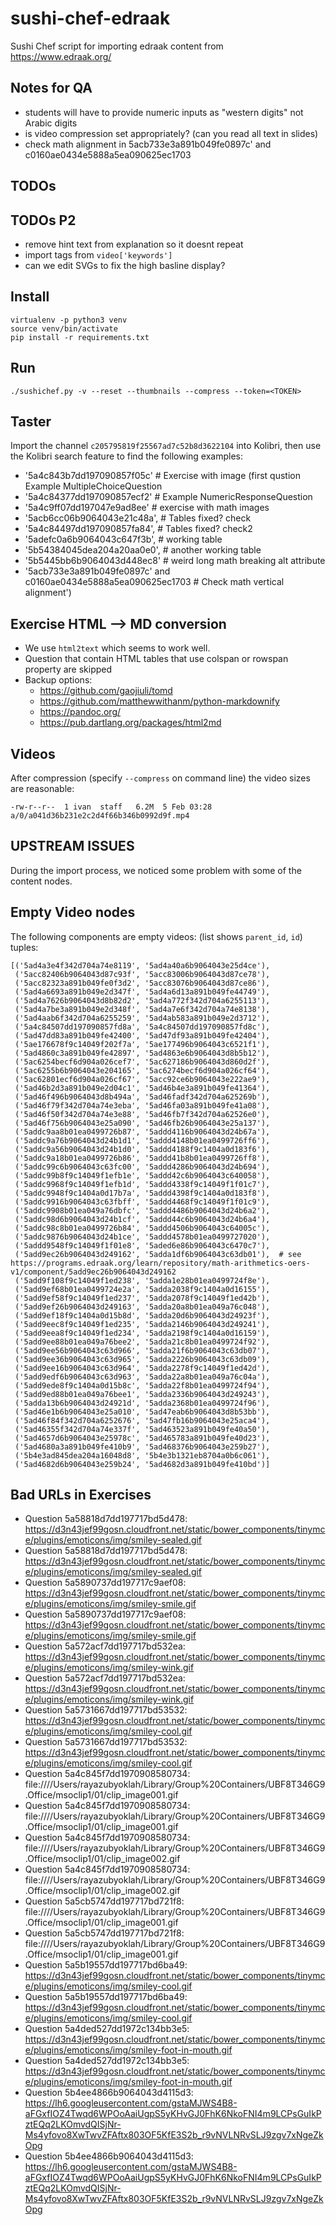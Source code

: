 # sushi-chef-edraak
Sushi Chef script for importing edraak content from https://www.edraak.org/



Notes for QA
------------
  - students will have to provide numeric inputs as "western digits" not Arabic digits
  - is video compression set appropriately? (can you read all text in slides)
  - check math alignment in 5acb733e3a891b049fe0897c' and c0160ae0434e5888a5ea090625ec1703


TODOs
-----



TODOs P2
--------
  - remove hint text from explanation so it doesnt repeat
  - import tags from `video['keywords']`
  - can we edit SVGs to fix the high basline display?



Install
-------

    virtualenv -p python3 venv
    source venv/bin/activate
    pip install -r requirements.txt


Run
---

    ./sushichef.py -v --reset --thumbnails --compress --token=<TOKEN>



Taster
------
Import the channel `c205795819f25567ad7c52b8d3622104` into Kolibri, then use the
Kolibri search feature to find the following examples:
  - '5a4c843b7dd197090857f05c'  # Exercise with image (first qustion Example MultipleChoiceQuestion
  - '5a4c84377dd197090857ecf2' # Example NumericResponseQuestion
  - '5a4c9ff07dd197047e9ad8ee' # exercise with math images
  - '5acb6cc06b9064043e21c48a', # Tables fixed? check 
  - '5a4c84497dd197090857fa84', # Tables fixed? check2
  - '5adefc0a6b9064043c647f3b',  # working table
  - '5b54384045dea204a20aa0e0',  # another working table
  - '5b5445bb6b9064043d448ec8' # weird long math breaking alt attribute
  - '5acb733e3a891b049fe0897c' and c0160ae0434e5888a5ea090625ec1703  # Check math vertical alignment')




Exercise HTML --> MD conversion
-------------------------------

  - We use `html2text` which seems to work well.
  - Question that contain HTML tables that use colspan or rowspan property are skipped
  - Backup options:
    - https://github.com/gaojiuli/tomd
    - https://github.com/matthewwithanm/python-markdownify
    - https://pandoc.org/
    - https://pub.dartlang.org/packages/html2md





Videos
------

After compression (specify `--compress` on command line) the video sizes are reasonable:

    -rw-r--r--  1 ivan  staff   6.2M  5 Feb 03:28 a/0/a041d36b231e2c2d4f66b346b0992d9f.mp4






UPSTREAM ISSUES
---------------
During the import process, we noticed some problem with some of the content nodes.


## Empty Video nodes
The following components are empty videos: (list shows `parent_id`, `id`) tuples:

    [('5ad4a3e4f342d704a74e8119', '5ad4a40a6b9064043e25d4ce'),
     ('5acc82406b9064043d87c93f', '5acc83006b9064043d87ce78'),
     ('5acc82323a891b049fe0f3d2', '5acc83076b9064043d87ce86'),
     ('5ad4a6693a891b049e2d347f', '5ad4a6d13a891b049fe44749'),
     ('5ad4a7626b9064043d8b82d2', '5ad4a772f342d704a6255113'),
     ('5ad4a7be3a891b049e2d348f', '5ad4a7e6f342d704a74e8138'),
     ('5ad4aab6f342d704a6255259', '5ad4ab583a891b049e2d3712'),
     ('5a4c84507dd197090857fd8a', '5a4c84507dd197090857fd8c'),
     ('5ad47dd83a891b049fe42400', '5ad47df93a891b049fe42404'),
     ('5ae176678f9c14049f202f7a', '5ae177496b9064043c6521f1'),
     ('5ad4860c3a891b049fe42897', '5ad4863e6b9064043d8b5b12'),
     ('5ac6254becf6d904a026cef7', '5ac627186b9064043d860d2f'),
     ('5ac6255b6b9064043e204165', '5ac6274becf6d904a026cf64'),
     ('5ac62801ecf6d904a026cf67', '5acc92ce6b9064043e222ae9'),
     ('5ad46b2d3a891b049e2d04c1', '5ad46b4e3a891b049fe41364'),
     ('5ad46f496b9064043d8b494a', '5ad46fadf342d704a625269b'),
     ('5ad46f79f342d704a74e3eba', '5ad46fa03a891b049fe41a08'),
     ('5ad46f50f342d704a74e3e88', '5ad46fb7f342d704a62526e0'),
     ('5ad46f756b9064043e25a090', '5ad46fb26b9064043e25a137'),
     ('5addc9aa8b01ea0499726b87', '5addd4116b9064043d24b67a'),
     ('5addc9a76b9064043d24b1d1', '5addd4148b01ea0499726ff6'),
     ('5addc9a56b9064043d24b1d0', '5addd4188f9c1404a0d183f6'),
     ('5addc9a18b01ea0499726b86', '5addd41b8b01ea0499726ff8'),
     ('5addc99c6b9064043c63fc00', '5addd4286b9064043d24b694'),
     ('5addc99b8f9c14049f1efb1e', '5addd42c6b9064043c640058'),
     ('5addc9968f9c14049f1efb1d', '5addd4338f9c14049f1f01c7'),
     ('5addc9948f9c1404a0d17b7a', '5addd4398f9c1404a0d183f8'),
     ('5addc9916b9064043c63fbff', '5addd4468f9c14049f1f01c9'),
     ('5addc9908b01ea049a76dbfc', '5addd4486b9064043d24b6a2'),
     ('5addc98d6b9064043d24b1cf', '5addd44c6b9064043d24b6a4'),
     ('5addc98c8b01ea0499726b84', '5addd4506b9064043c64005c'),
     ('5addc9876b9064043d24b1ce', '5addd4578b01ea0499727020'),
     ('5addd9548f9c14049f1f01e8', '5aded6e86b9064043c6470c7'),
     ('5add9ec26b9064043d249162', '5adda1df6b9064043c63db01'),  # see https://programs.edraak.org/learn/repository/math-arithmetics-oers-v1/component/5add9ec26b9064043d249162
     ('5add9f108f9c14049f1ed238', '5adda1e28b01ea0499724f8e'),
     ('5add9ef68b01ea0499724e2a', '5adda2038f9c1404a0d16155'),
     ('5add9ef58f9c14049f1ed237', '5adda2078f9c14049f1ed42b'),
     ('5add9ef26b9064043d249163', '5adda20a8b01ea049a76c048'),
     ('5add9ef18f9c1404a0d15b8d', '5adda20d6b9064043d24923f'),
     ('5add9eec8f9c14049f1ed235', '5adda2146b9064043d249241'),
     ('5add9eea8f9c14049f1ed234', '5adda2198f9c1404a0d16159'),
     ('5add9ee88b01ea049a76bee2', '5adda21c8b01ea0499724f92'),
     ('5add9ee56b9064043c63d966', '5adda21f6b9064043c63db07'),
     ('5add9ee36b9064043c63d965', '5adda2226b9064043c63db09'),
     ('5add9ee16b9064043c63d964', '5adda2278f9c14049f1ed42d'),
     ('5add9edf6b9064043c63d963', '5adda22a8b01ea049a76c04a'),
     ('5add9ede8f9c1404a0d15b8c', '5adda22f8b01ea0499724f94'),
     ('5add9ed88b01ea049a76bee1', '5adda2336b9064043d249243'),
     ('5adda13b6b9064043d24921d', '5adda2368b01ea0499724f96'),
     ('5ad46e1b6b9064043e25a010', '5ad47eab6b9064043d8b53bb'),
     ('5ad46f84f342d704a6252676', '5ad47fb16b9064043e25aca4'),
     ('5ad46355f342d704a74e337f', '5ad463523a891b049fe40a50'),
     ('5ad4657d6b9064043e25978c', '5ad465783a891b049fe40d23'),
     ('5ad4680a3a891b049fe410b9', '5ad468376b9064043e259b27'),
     ('5b4e3ad845dea204a16048d8', '5b4e3b1321eb8704a0b6c061'),
     ('5ad4682d6b9064043e259b24', '5ad4682d3a891b049fe410bd')]
 


## Bad URLs in Exercises

  - Question 5a58818d7dd197717bd5d478: https://d3n43jef99gosn.cloudfront.net/static/bower_components/tinymce/plugins/emoticons/img/smiley-sealed.gif
  - Question 5a58818d7dd197717bd5d478: https://d3n43jef99gosn.cloudfront.net/static/bower_components/tinymce/plugins/emoticons/img/smiley-sealed.gif
  - Question 5a5890737dd197717c9aef08: https://d3n43jef99gosn.cloudfront.net/static/bower_components/tinymce/plugins/emoticons/img/smiley-smile.gif
  - Question 5a5890737dd197717c9aef08: https://d3n43jef99gosn.cloudfront.net/static/bower_components/tinymce/plugins/emoticons/img/smiley-smile.gif
  - Question 5a572acf7dd197717bd532ea: https://d3n43jef99gosn.cloudfront.net/static/bower_components/tinymce/plugins/emoticons/img/smiley-wink.gif
  - Question 5a572acf7dd197717bd532ea: https://d3n43jef99gosn.cloudfront.net/static/bower_components/tinymce/plugins/emoticons/img/smiley-wink.gif
  - Question 5a5731667dd197717bd53532: https://d3n43jef99gosn.cloudfront.net/static/bower_components/tinymce/plugins/emoticons/img/smiley-cool.gif
  - Question 5a5731667dd197717bd53532: https://d3n43jef99gosn.cloudfront.net/static/bower_components/tinymce/plugins/emoticons/img/smiley-cool.gif
  - Question 5a4c845f7dd1970908580734: file:////Users/rayazubyoklah/Library/Group%20Containers/UBF8T346G9.Office/msoclip1/01/clip_image001.gif
  - Question 5a4c845f7dd1970908580734: file:////Users/rayazubyoklah/Library/Group%20Containers/UBF8T346G9.Office/msoclip1/01/clip_image001.gif
  - Question 5a4c845f7dd1970908580734: file:////Users/rayazubyoklah/Library/Group%20Containers/UBF8T346G9.Office/msoclip1/01/clip_image002.gif
  - Question 5a4c845f7dd1970908580734: file:////Users/rayazubyoklah/Library/Group%20Containers/UBF8T346G9.Office/msoclip1/01/clip_image002.gif
  - Question 5a5cb5747dd197717bd721f8: file:////Users/rayazubyoklah/Library/Group%20Containers/UBF8T346G9.Office/msoclip1/01/clip_image001.gif
  - Question 5a5cb5747dd197717bd721f8: file:////Users/rayazubyoklah/Library/Group%20Containers/UBF8T346G9.Office/msoclip1/01/clip_image001.gif
  - Question 5a5b19557dd197717bd6ba49: https://d3n43jef99gosn.cloudfront.net/static/bower_components/tinymce/plugins/emoticons/img/smiley-cool.gif
  - Question 5a5b19557dd197717bd6ba49: https://d3n43jef99gosn.cloudfront.net/static/bower_components/tinymce/plugins/emoticons/img/smiley-cool.gif
  - Question 5a4ded527dd1972c134bb3e5: https://d3n43jef99gosn.cloudfront.net/static/bower_components/tinymce/plugins/emoticons/img/smiley-foot-in-mouth.gif
  - Question 5a4ded527dd1972c134bb3e5: https://d3n43jef99gosn.cloudfront.net/static/bower_components/tinymce/plugins/emoticons/img/smiley-foot-in-mouth.gif
  - Question 5b4ee4866b9064043d4115d3: https://lh6.googleusercontent.com/gstaMJWS4B8-aFGxfIOZ4Twqd6WPOoAaiUgpS5yKHvGJ0FhK6NkoFNI4m9LCPsGuIkPztEQq2LKOmvdQISjNr-Ms4yfovo8XwTwvZFAftx803OF5KfE3S2b_r9vNVLNRvSLJ9zgv7xNgeZkOpg
  - Question 5b4ee4866b9064043d4115d3: https://lh6.googleusercontent.com/gstaMJWS4B8-aFGxfIOZ4Twqd6WPOoAaiUgpS5yKHvGJ0FhK6NkoFNI4m9LCPsGuIkPztEQq2LKOmvdQISjNr-Ms4yfovo8XwTwvZFAftx803OF5KfE3S2b_r9vNVLNRvSLJ9zgv7xNgeZkOpg


